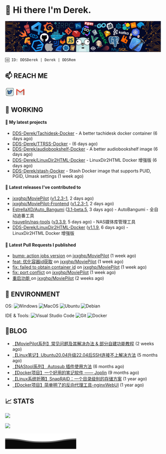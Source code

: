# 👋 Hi there I'm Derek. 

![](https://raw.githubusercontent.com/DDS-Derek/.github/main/profile/assets/header_.png)

```
🆔 ID: DDSDerek | Derek | DDSRem
```

## 📫 REACH ME
<p align="left">
<a href="https://twitter.com/ddsrem_derek" target="blank"><img align="center" src="https://raw.githubusercontent.com/DDS-Derek/.github/main/profile/assets/twitter.svg" alt="BEPb" height="30" width="30" /></a>
<a href="mailto:ddstomo@gmail.com" target="blank"><img align="center" src="https://raw.githubusercontent.com/DDS-Derek/.github/main/profile/assets/gmail.svg" alt="Gmail" height="30" width="30" /></a>
</p>

## 💼 WORKING

#### 🌱 My latest projects


- [DDS-Derek/Tachidesk-Docker](https://github.com/DDS-Derek/Tachidesk-Docker) - A better tachidesk docker container (6 days ago)
- [DDS-Derek/TTRSS-Docker](https://github.com/DDS-Derek/TTRSS-Docker) -  (6 days ago)
- [DDS-Derek/audiobookshelf-Docker](https://github.com/DDS-Derek/audiobookshelf-Docker) - A better audiobookshelf image (6 days ago)
- [DDS-Derek/LinuxDir2HTML-Docker](https://github.com/DDS-Derek/LinuxDir2HTML-Docker) - LinuxDir2HTML Docker 增强版 (6 days ago)
- [DDS-Derek/stash-Docker](https://github.com/DDS-Derek/stash-Docker) - Stash Docker image that supports PUID, PGID, Umask settings (1 week ago)

#### 🔭 Latest releases I've contributed to

- [jxxghp/MoviePilot](https://github.com/jxxghp/MoviePilot) ([v1.2.3-1](https://github.com/jxxghp/MoviePilot/releases/tag/v1.2.3-1), 2 days ago)
- [jxxghp/MoviePilot-Frontend](https://github.com/jxxghp/MoviePilot-Frontend) ([v1.2.3-1](https://github.com/jxxghp/MoviePilot-Frontend/releases/tag/v1.2.3-1), 2 days ago)
- [EstrellaXD/Auto_Bangumi](https://github.com/EstrellaXD/Auto_Bangumi) ([3.1-beta.5](https://github.com/EstrellaXD/Auto_Bangumi/releases/tag/3.1-beta.5), 3 days ago) - AutoBangumi - 全自动追番工具
- [hsuyelin/nas-tools](https://github.com/hsuyelin/nas-tools) ([v3.3.9](https://github.com/hsuyelin/nas-tools/releases/tag/v3.3.9), 5 days ago) - NAS媒体库管理工具
- [DDS-Derek/LinuxDir2HTML-Docker](https://github.com/DDS-Derek/LinuxDir2HTML-Docker) ([v1.1.9](https://github.com/DDS-Derek/LinuxDir2HTML-Docker/releases/tag/v1.1.9), 6 days ago) - LinuxDir2HTML Docker 增强版

#### 🔨 Latest Pull Requests I published

- [bump: action jobs version](https://github.com/jxxghp/MoviePilot/pull/600) on [jxxghp/MoviePilot](https://github.com/jxxghp/MoviePilot) (1 week ago)
- [feat: 优化容器id获取](https://github.com/jxxghp/MoviePilot/pull/522) on [jxxghp/MoviePilot](https://github.com/jxxghp/MoviePilot) (1 week ago)
- [fix: failed to obtain container id](https://github.com/jxxghp/MoviePilot/pull/520) on [jxxghp/MoviePilot](https://github.com/jxxghp/MoviePilot) (1 week ago)
- [fix: port conflict](https://github.com/jxxghp/MoviePilot/pull/518) on [jxxghp/MoviePilot](https://github.com/jxxghp/MoviePilot) (1 week ago)
- [重启功能 ](https://github.com/jxxghp/MoviePilot/pull/510) on [jxxghp/MoviePilot](https://github.com/jxxghp/MoviePilot) (2 weeks ago)

## 🔧 ENVIRONMENT
OS:
![Windows](https://img.shields.io/badge/-Windows-0078D6?style=flat-square&logo=windows&logoColor=white)
![MacOS](https://img.shields.io/badge/-Mac_OS-AAA?style=flat-square&logo=macos&logoColor=white)
![Ubuntu](https://img.shields.io/badge/-Ubuntu-DD4814?style=flat-square&logo=ubuntu&logoColor=white)
![Debian](https://img.shields.io/badge/-Debian-73BA25?style=flat-square&logo=debian&logoColor=white)  

IDE & Tools:
![Visual Studio Code](https://img.shields.io/badge/-Visual_Studio_Code-007ACC?style=flat-square&logo=visual-studio-code&logoColor=white)
![Git](https://img.shields.io/badge/-Git-F05032?style=flat-square&logo=git&logoColor=white)
![Docker](https://img.shields.io/badge/-Docker-2496ed?style=flat-square&logo=Docker&logoColor=white)

## 📜BLOG

- [【MoviePilot系列】常见问题及其解决办法 &amp; 部分自建功能教程](https://blog.ddsrem.com/archives/moviepilot-issue-solution-outorial) (2 weeks ago)
- [【Linux笔记】Ubuntu20.04升级22.04后SSH连接不上解决方法](https://blog.ddsrem.com/archives/fix-ubuntu2204-ssh) (5 months ago)
- [【NAStool系列】 Autosub 插件使用方法](https://blog.ddsrem.com/archives/nastool-autosub-use-way) (6 months ago)
- [【Docker项目】一个好用的笔记软件 —— Joplin](https://blog.ddsrem.com/archives/joplin) (9 months ago)
- [【Linux系统折腾】SnapRAID：一个目录级别的存储方案](https://blog.ddsrem.com/archives/snapraid) (1 year ago)
- [【Docker项目】简单明了的反向代理工具-nginxWebUI](https://blog.ddsrem.com/archives/nginxwebui) (1 year ago)

## 📈 STATS

![](https://github-readme-stats.vercel.app/api?username=DDSDerek&show_icons=true&theme=radical)

![](https://github-readme-stats.vercel.app/api?username=DDSRem&show_icons=true&theme=dark)

![](https://raw.githubusercontent.com/DDS-Derek/.github/main/profile/assets/Bottom_down.svg)
